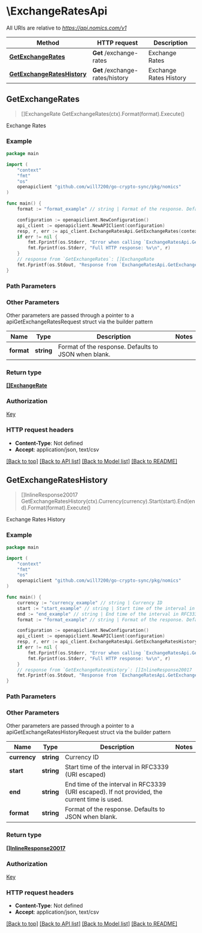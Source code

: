# \ExchangeRatesApi

All URIs are relative to *https://api.nomics.com/v1*

Method | HTTP request | Description
------------- | ------------- | -------------
[**GetExchangeRates**](ExchangeRatesApi.md#GetExchangeRates) | **Get** /exchange-rates | Exchange Rates
[**GetExchangeRatesHistory**](ExchangeRatesApi.md#GetExchangeRatesHistory) | **Get** /exchange-rates/history | Exchange Rates History



## GetExchangeRates

> []ExchangeRate GetExchangeRates(ctx).Format(format).Execute()

Exchange Rates



### Example

```go
package main

import (
    "context"
    "fmt"
    "os"
    openapiclient "github.com/will7200/go-crypto-sync/pkg/nomics"
)

func main() {
    format := "format_example" // string | Format of the response. Defaults to JSON when blank. (optional)

    configuration := openapiclient.NewConfiguration()
    api_client := openapiclient.NewAPIClient(configuration)
    resp, r, err := api_client.ExchangeRatesApi.GetExchangeRates(context.Background(), ).Format(format).Execute()
    if err != nil {
        fmt.Fprintf(os.Stderr, "Error when calling `ExchangeRatesApi.GetExchangeRates``: %v\n", err)
        fmt.Fprintf(os.Stderr, "Full HTTP response: %v\n", r)
    }
    // response from `GetExchangeRates`: []ExchangeRate
    fmt.Fprintf(os.Stdout, "Response from `ExchangeRatesApi.GetExchangeRates`: %v\n", resp)
}
```

### Path Parameters



### Other Parameters

Other parameters are passed through a pointer to a apiGetExchangeRatesRequest struct via the builder pattern


Name | Type | Description  | Notes
------------- | ------------- | ------------- | -------------
 **format** | **string** | Format of the response. Defaults to JSON when blank. | 

### Return type

[**[]ExchangeRate**](ExchangeRate.md)

### Authorization

[Key](../README.md#Key)

### HTTP request headers

- **Content-Type**: Not defined
- **Accept**: application/json, text/csv

[[Back to top]](#) [[Back to API list]](../README.md#documentation-for-api-endpoints)
[[Back to Model list]](../README.md#documentation-for-models)
[[Back to README]](../README.md)


## GetExchangeRatesHistory

> []InlineResponse20017 GetExchangeRatesHistory(ctx).Currency(currency).Start(start).End(end).Format(format).Execute()

Exchange Rates History



### Example

```go
package main

import (
    "context"
    "fmt"
    "os"
    openapiclient "github.com/will7200/go-crypto-sync/pkg/nomics"
)

func main() {
    currency := "currency_example" // string | Currency ID
    start := "start_example" // string | Start time of the interval in RFC3339 (URI escaped)
    end := "end_example" // string | End time of the interval in RFC3339 (URI escaped). If not provided, the current time is used.  (optional)
    format := "format_example" // string | Format of the response. Defaults to JSON when blank. (optional)

    configuration := openapiclient.NewConfiguration()
    api_client := openapiclient.NewAPIClient(configuration)
    resp, r, err := api_client.ExchangeRatesApi.GetExchangeRatesHistory(context.Background(), currency, start).End(end).Format(format).Execute()
    if err != nil {
        fmt.Fprintf(os.Stderr, "Error when calling `ExchangeRatesApi.GetExchangeRatesHistory``: %v\n", err)
        fmt.Fprintf(os.Stderr, "Full HTTP response: %v\n", r)
    }
    // response from `GetExchangeRatesHistory`: []InlineResponse20017
    fmt.Fprintf(os.Stdout, "Response from `ExchangeRatesApi.GetExchangeRatesHistory`: %v\n", resp)
}
```

### Path Parameters



### Other Parameters

Other parameters are passed through a pointer to a apiGetExchangeRatesHistoryRequest struct via the builder pattern


Name | Type | Description  | Notes
------------- | ------------- | ------------- | -------------
 **currency** | **string** | Currency ID | 
 **start** | **string** | Start time of the interval in RFC3339 (URI escaped) | 
 **end** | **string** | End time of the interval in RFC3339 (URI escaped). If not provided, the current time is used.  | 
 **format** | **string** | Format of the response. Defaults to JSON when blank. | 

### Return type

[**[]InlineResponse20017**](inline_response_200_17.md)

### Authorization

[Key](../README.md#Key)

### HTTP request headers

- **Content-Type**: Not defined
- **Accept**: application/json, text/csv

[[Back to top]](#) [[Back to API list]](../README.md#documentation-for-api-endpoints)
[[Back to Model list]](../README.md#documentation-for-models)
[[Back to README]](../README.md)

